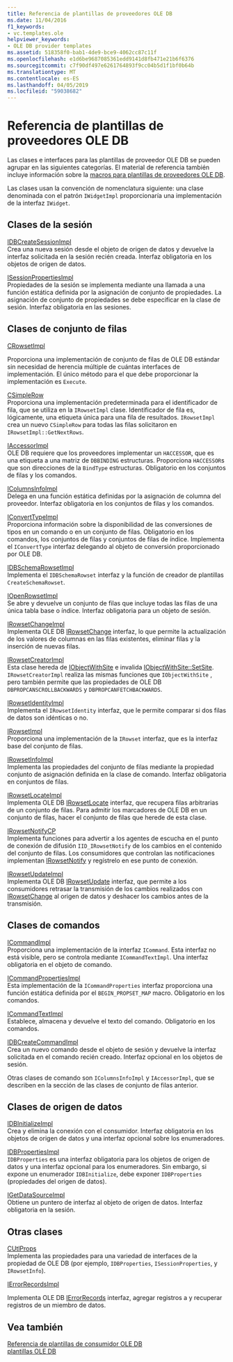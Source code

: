 ```yaml
---
title: Referencia de plantillas de proveedores OLE DB
ms.date: 11/04/2016
f1_keywords:
- vc.templates.ole
helpviewer_keywords:
- OLE DB provider templates
ms.assetid: 518358f0-bab1-4de9-bce9-4062cc87c11f
ms.openlocfilehash: e1d6be9687085361edd9141d8fb471e21b6f6376
ms.sourcegitcommit: c7f90df497e6261764893f9cc04b5d1f1bf0b64b
ms.translationtype: MT
ms.contentlocale: es-ES
ms.lasthandoff: 04/05/2019
ms.locfileid: "59038682"
---
```

# <a name="ole-db-provider-templates-reference"></a>Referencia de plantillas de proveedores OLE DB

Las clases e interfaces para las plantillas de proveedor OLE DB se pueden agrupar en las siguientes categorías. El material de referencia también incluye información sobre la [macros para plantillas de proveedores OLE DB](../../data/oledb/macros-for-ole-db-provider-templates.md).

Las clases usan la convención de nomenclatura siguiente: una clase denominada con el patrón `IWidgetImpl` proporcionaría una implementación de la interfaz `IWidget`.

## <a name="session-classes"></a>Clases de la sesión

[IDBCreateSessionImpl](../../data/oledb/idbcreatesessionimpl-class.md)<br/>
Crea una nueva sesión desde el objeto de origen de datos y devuelve la interfaz solicitada en la sesión recién creada. Interfaz obligatoria en los objetos de origen de datos.

[ISessionPropertiesImpl](../../data/oledb/isessionpropertiesimpl-class.md)<br/>
Propiedades de la sesión se implementa mediante una llamada a una función estática definida por la asignación de conjunto de propiedades. La asignación de conjunto de propiedades se debe especificar en la clase de sesión. Interfaz obligatoria en las sesiones.

## <a name="rowset-classes"></a>Clases de conjunto de filas

[CRowsetImpl](../../data/oledb/crowsetimpl-class.md)

Proporciona una implementación de conjunto de filas de OLE DB estándar sin necesidad de herencia múltiple de cuántas interfaces de implementación. El único método para el que debe proporcionar la implementación es `Execute`.

[CSimpleRow](../../data/oledb/csimplerow-class.md)<br/>
Proporciona una implementación predeterminada para el identificador de fila, que se utiliza en la `IRowsetImpl` clase. Identificador de fila es, lógicamente, una etiqueta única para una fila de resultados. `IRowsetImpl` crea un nuevo `CSimpleRow` para todas las filas solicitaron en `IRowsetImpl::GetNextRows`.

[IAccessorImpl](../../data/oledb/iaccessorimpl-class.md)<br/>
OLE DB requiere que los proveedores implementar un `HACCESSOR`, que es una etiqueta a una matriz de `DBBINDING` estructuras. Proporciona `HACCESSOR`s que son direcciones de la `BindType` estructuras. Obligatorio en los conjuntos de filas y los comandos.

[IColumnsInfoImpl](../../data/oledb/icolumnsinfoimpl-class.md)<br/>
Delega en una función estática definidas por la asignación de columna del proveedor. Interfaz obligatoria en los conjuntos de filas y los comandos.

[IConvertTypeImpl](../../data/oledb/iconverttypeimpl-class.md)<br/>
Proporciona información sobre la disponibilidad de las conversiones de tipos en un comando o en un conjunto de filas. Obligatorio en los comandos, los conjuntos de filas y conjuntos de filas de índice. Implementa el `IConvertType` interfaz delegando al objeto de conversión proporcionado por OLE DB.

[IDBSchemaRowsetImpl](../../data/oledb/idbschemarowsetimpl-class.md)<br/>
Implementa el `IDBSchemaRowset` interfaz y la función de creador de plantillas `CreateSchemaRowset`.

[IOpenRowsetImpl](../../data/oledb/iopenrowsetimpl-class.md)<br/>
Se abre y devuelve un conjunto de filas que incluye todas las filas de una única tabla base o índice. Interfaz obligatoria para un objeto de sesión.

[IRowsetChangeImpl](../../data/oledb/irowsetchangeimpl-class.md)<br/>
Implementa OLE DB [IRowsetChange](/previous-versions/windows/desktop/ms715790(v=vs.85)) interfaz, lo que permite la actualización de los valores de columnas en las filas existentes, eliminar filas y la inserción de nuevas filas.

[IRowsetCreatorImpl](../../data/oledb/irowsetcreatorimpl-class.md)<br/>
Esta clase hereda de [IObjectWithSite](/windows/desktop/api/ocidl/nn-ocidl-iobjectwithsite) e invalida [IObjectWithSite::SetSite](/windows/desktop/api/ocidl/nf-ocidl-iobjectwithsite-setsite). `IRowsetCreatorImpl` realiza las mismas funciones que `IObjectWithSite` , pero también permite que las propiedades de OLE DB `DBPROPCANSCROLLBACKWARDS` y `DBPROPCANFETCHBACKWARDS`.

[IRowsetIdentityImpl](../../data/oledb/irowsetidentityimpl-class.md)<br/>
Implementa el `IRowsetIdentity` interfaz, que le permite comparar si dos filas de datos son idénticas o no.

[IRowsetImpl](../../data/oledb/irowsetimpl-class.md)<br/>
Proporciona una implementación de la `IRowset` interfaz, que es la interfaz base del conjunto de filas.

[IRowsetInfoImpl](../../data/oledb/irowsetinfoimpl-class.md)<br/>
Implementa las propiedades del conjunto de filas mediante la propiedad conjunto de asignación definida en la clase de comando. Interfaz obligatoria en conjuntos de filas.

[IRowsetLocateImpl](../../data/oledb/irowsetlocateimpl-class.md)<br/>
Implementa OLE DB [IRowsetLocate](/previous-versions/windows/desktop/ms721190(v=vs.85)) interfaz, que recupera filas arbitrarias de un conjunto de filas. Para admitir los marcadores de OLE DB en un conjunto de filas, hacer el conjunto de filas que herede de esta clase.

[IRowsetNotifyCP](../../data/oledb/irowsetnotifycp-class.md)<br/>
Implementa funciones para advertir a los agentes de escucha en el punto de conexión de difusión `IID_IRowsetNotify` de los cambios en el contenido del conjunto de filas. Los consumidores que controlan las notificaciones implementan [IRowsetNotify](/previous-versions/windows/desktop/ms712959(v=vs.85)) y regístrelo en ese punto de conexión.

[IRowsetUpdateImpl](../../data/oledb/irowsetupdateimpl-class.md)<br/>
Implementa OLE DB [IRowsetUpdate](/previous-versions/windows/desktop/ms714401(v=vs.85)) interfaz, que permite a los consumidores retrasar la transmisión de los cambios realizados con [IRowsetChange](/previous-versions/windows/desktop/ms715790(v=vs.85)) al origen de datos y deshacer los cambios antes de la transmisión.

## <a name="command-classes"></a>Clases de comandos

[ICommandImpl](../../data/oledb/icommandimpl-class.md)<br/>
Proporciona una implementación de la interfaz `ICommand`. Esta interfaz no está visible, pero se controla mediante `ICommandTextImpl`. Una interfaz obligatoria en el objeto de comando.

[ICommandPropertiesImpl](../../data/oledb/icommandpropertiesimpl-class.md)<br/>
Esta implementación de la `ICommandProperties` interfaz proporciona una función estática definida por el `BEGIN_PROPSET_MAP` macro. Obligatorio en los comandos.

[ICommandTextImpl](../../data/oledb/icommandtextimpl-class.md)<br/>
Establece, almacena y devuelve el texto del comando. Obligatorio en los comandos.

[IDBCreateCommandImpl](../../data/oledb/idbcreatecommandimpl-class.md)<br/>
Crea un nuevo comando desde el objeto de sesión y devuelve la interfaz solicitada en el comando recién creado. Interfaz opcional en los objetos de sesión.

Otras clases de comando son `IColumnsInfoImpl` y `IAccessorImpl`, que se describen en la sección de las clases de conjunto de filas anterior.

## <a name="data-source-classes"></a>Clases de origen de datos

[IDBInitializeImpl](../../data/oledb/idbinitializeimpl-class.md)<br/>
Crea y elimina la conexión con el consumidor. Interfaz obligatoria en los objetos de origen de datos y una interfaz opcional sobre los enumeradores.

[IDBPropertiesImpl](../../data/oledb/idbpropertiesimpl-class.md)<br/>
`IDBProperties` es una interfaz obligatoria para los objetos de origen de datos y una interfaz opcional para los enumeradores. Sin embargo, si expone un enumerador `IDBInitialize`, debe exponer `IDBProperties` (propiedades del origen de datos).

[IGetDataSourceImpl](../../data/oledb/igetdatasourceimpl-class.md)<br/>
Obtiene un puntero de interfaz al objeto de origen de datos. Interfaz obligatoria en la sesión.

## <a name="other-classes"></a>Otras clases

[CUtlProps](../../data/oledb/cutlprops-class.md)<br/>
Implementa las propiedades para una variedad de interfaces de la propiedad de OLE DB (por ejemplo, `IDBProperties`, `ISessionProperties`, y `IRowsetInfo`).

[IErrorRecordsImpl](../../data/oledb/ierrorrecordsimpl-class.md)

Implementa OLE DB [IErrorRecords](/previous-versions/windows/desktop/ms718112(v=vs.85)) interfaz, agregar registros a y recuperar registros de un miembro de datos.

## <a name="see-also"></a>Vea también

[Referencia de plantillas de consumidor OLE DB](../../data/oledb/ole-db-consumer-templates-reference.md)<br/>
[plantillas OLE DB](../../data/oledb/ole-db-templates.md)